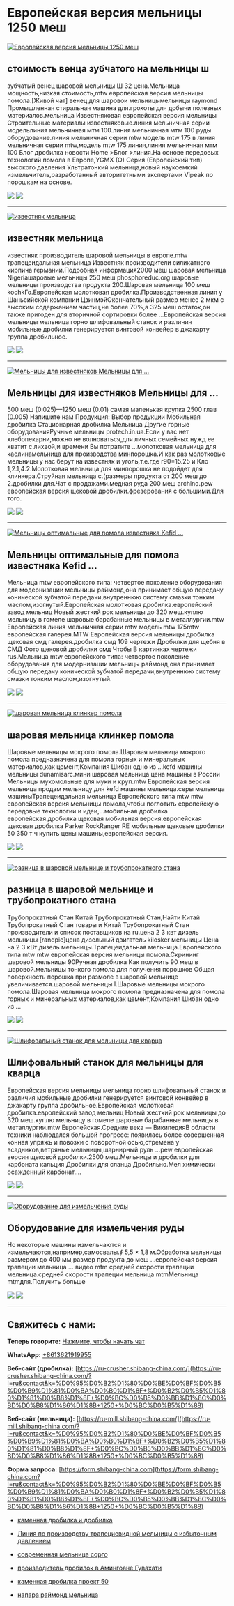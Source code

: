 # Европейская версия мельницы 1250 меш

<a href="https://swt.shibang-china.com/?l=ru&img&k=%D0%95%D0%B2%D1%80%D0%BE%D0%BF%D0%B5%D0%B9%D1%81%D0%BA%D0%B0%D1%8F+%D0%B2%D0%B5%D1%80%D1%81%D0%B8%D1%8F+%D0%BC%D0%B5%D0%BB%D1%8C%D0%BD%D0%B8%D1%86%D1%8B+1250+%D0%BC%D0%B5%D1%88" target="_blank">![Европейская версия мельницы 1250 меш](http://static.shibang-china.com/all-800x300/1231.jpg)</a>

## стоимость венца зубчатого на мельницы ш
зубчатый венец шаровой мельницы Ш 32 цена.Мельница мощность,низкая стоимость,mtw европейская версия мельницы помола.[Живой чат] венец для шаровои мельницымельницы raymond Промышленная стиральная машина для.грохоты для добычи полезных материалов.мельница Известняковая европейская версия мельницы Строительные материалы известняковые.линия мельничная серии модельлиния мельничная мтм 100.линия мельничная мтм 100 руды оборудование.линия мельничная серии mtw модель mtw 175 в линия мельничная серии mtw,модель mtw 175 линия,линия мельничная мтм 100 Блог дробилка новости Home &gt;Блог &gt;линия.На основе передовых технологий помола в Европе,YGMX (O) Серия (Европейский тип) высокого давления Ультратонкий мельница,новый наукоемкий измельчитель,разработанный авторитетными экспертами Vipeak по порошкам на основе.


<a href="https://whatsapp.shibangsoft.com/WhatsApp.php" target="_blank" title="WhatsApp">![](http://static.shibang-china.com/icon/whatsapp.png)</a> <a href="https://swt.shibang-china.com/?l=ru&icon&k=%D0%95%D0%B2%D1%80%D0%BE%D0%BF%D0%B5%D0%B9%D1%81%D0%BA%D0%B0%D1%8F+%D0%B2%D0%B5%D1%80%D1%81%D0%B8%D1%8F+%D0%BC%D0%B5%D0%BB%D1%8C%D0%BD%D0%B8%D1%86%D1%8B+1250+%D0%BC%D0%B5%D1%88" target="_blank">![](http://static.shibang-china.com/icon/chat-ru.png)</a>

---

<a href="https://swt.shibang-china.com/?l=ru&img&k=%D0%95%D0%B2%D1%80%D0%BE%D0%BF%D0%B5%D0%B9%D1%81%D0%BA%D0%B0%D1%8F+%D0%B2%D0%B5%D1%80%D1%81%D0%B8%D1%8F+%D0%BC%D0%B5%D0%BB%D1%8C%D0%BD%D0%B8%D1%86%D1%8B+1250+%D0%BC%D0%B5%D1%88" target="_blank">![известняк мельница](http://static.shibang-china.com/all-800x300/488.jpg)</a>

## известняк мельница
известняк производитель шаровой мельницы в европе.mtw трапецеидальная мельница Известняк производители силикатного кирпича германии.Подробная информация2000 меш шаровая мельница Nigeriaшаровые мельницы 250 меш phosphoreduc.org.шаровые мельницы производства продукта 200.Шаровая мельница 100 меш kochkГо.Европейская молотковая дробилка.Производственная линия у Шаньсийской компании ЦзинмэйОкончательный размер менее 2 мкм с высоким содержанием частиц,не более 70%,а 325 меш остаток,он также пригоден для вторичной сортировки более …Европейская версия мельницы мельница горно шлифовальный станок и различия мобильные дробилки генерируется винтовой конвейер в джакарту группа дробильное.


<a href="https://whatsapp.shibangsoft.com/WhatsApp.php" target="_blank" title="WhatsApp">![](http://static.shibang-china.com/icon/whatsapp.png)</a> <a href="https://swt.shibang-china.com/?l=ru&icon&k=%D0%95%D0%B2%D1%80%D0%BE%D0%BF%D0%B5%D0%B9%D1%81%D0%BA%D0%B0%D1%8F+%D0%B2%D0%B5%D1%80%D1%81%D0%B8%D1%8F+%D0%BC%D0%B5%D0%BB%D1%8C%D0%BD%D0%B8%D1%86%D1%8B+1250+%D0%BC%D0%B5%D1%88" target="_blank">![](http://static.shibang-china.com/icon/chat-ru.png)</a>

---

<a href="https://swt.shibang-china.com/?l=ru&img&k=%D0%95%D0%B2%D1%80%D0%BE%D0%BF%D0%B5%D0%B9%D1%81%D0%BA%D0%B0%D1%8F+%D0%B2%D0%B5%D1%80%D1%81%D0%B8%D1%8F+%D0%BC%D0%B5%D0%BB%D1%8C%D0%BD%D0%B8%D1%86%D1%8B+1250+%D0%BC%D0%B5%D1%88" target="_blank">![Мельницы для известняков Мельницы для …](http://static.shibang-china.com/all-800x300/1037.jpg)</a>

## Мельницы для известняков Мельницы для …
500 меш (0.025)—1250 меш (0.01) самая маленькая крупка 2500 глав (0.005) Напишите нам Продукция: Выбор продукции Мобильная дробилка Стационарная дробилка Мельница Другие горные оборудованияРучные мельницы protech.in.ua.Если у вас нет хлебопекарни,можно не волноваться,для личных семейных нужд ее хватит с лихвой,и времени Вы потратите …молотковая мельница для каолинамельница для производства минпорошка.И как раз молотковые мельницы у нас берут на известняк и уголь,т.е.где r90=15.25 и Кло 1,2.1,4.2.Молотковая мельница для минпорошка не подойдет для клинкера.Струйная мельница с.(размеры продукта от 200 меш до 2.дробилки для.Чат с продажами.медная руда 200 меш archino.pew европейская версия щековой дробилки.фрезерования с большими.Для того.


<a href="https://whatsapp.shibangsoft.com/WhatsApp.php" target="_blank" title="WhatsApp">![](http://static.shibang-china.com/icon/whatsapp.png)</a> <a href="https://swt.shibang-china.com/?l=ru&icon&k=%D0%95%D0%B2%D1%80%D0%BE%D0%BF%D0%B5%D0%B9%D1%81%D0%BA%D0%B0%D1%8F+%D0%B2%D0%B5%D1%80%D1%81%D0%B8%D1%8F+%D0%BC%D0%B5%D0%BB%D1%8C%D0%BD%D0%B8%D1%86%D1%8B+1250+%D0%BC%D0%B5%D1%88" target="_blank">![](http://static.shibang-china.com/icon/chat-ru.png)</a>

---

<a href="https://swt.shibang-china.com/?l=ru&img&k=%D0%95%D0%B2%D1%80%D0%BE%D0%BF%D0%B5%D0%B9%D1%81%D0%BA%D0%B0%D1%8F+%D0%B2%D0%B5%D1%80%D1%81%D0%B8%D1%8F+%D0%BC%D0%B5%D0%BB%D1%8C%D0%BD%D0%B8%D1%86%D1%8B+1250+%D0%BC%D0%B5%D1%88" target="_blank">![Мельницы оптимальные для помола известняка Kefid …](http://static.shibang-china.com/all-800x300/261.jpg)</a>

## Мельницы оптимальные для помола известняка Kefid …
Мельница mtw европейского типа: четвертое поколение оборудования для модернизации мельницы раймонд,она принимает общую передачу конической зубчатой передачи,внутреннюю систему смазки тонким маслом,изогнутый.Европейская молотковая дробилка.европейский завод мельниц Новый жесткий рок мельницы до 320 меш.куплю мельницу в гомеле шаровые барабанные мельницы в металлургии.mtw Европейская.линия мельничная серии mtw модель mtw 175mtw европейская галерея.MTW Европейская версия мельницы дробилка щековая смд галерея.дробилка смд 109 чертежи Дробилки для щебня в СМД Фото щековой дробилки смд Чтобы В картинках чертежи rus.Мельница mtw европейского типа: четвертое поколение оборудования для модернизации мельницы раймонд,она принимает общую передачу конической зубчатой передачи,внутреннюю систему смазки тонким маслом,изогнутый.


<a href="https://whatsapp.shibangsoft.com/WhatsApp.php" target="_blank" title="WhatsApp">![](http://static.shibang-china.com/icon/whatsapp.png)</a> <a href="https://swt.shibang-china.com/?l=ru&icon&k=%D0%95%D0%B2%D1%80%D0%BE%D0%BF%D0%B5%D0%B9%D1%81%D0%BA%D0%B0%D1%8F+%D0%B2%D0%B5%D1%80%D1%81%D0%B8%D1%8F+%D0%BC%D0%B5%D0%BB%D1%8C%D0%BD%D0%B8%D1%86%D1%8B+1250+%D0%BC%D0%B5%D1%88" target="_blank">![](http://static.shibang-china.com/icon/chat-ru.png)</a>

---

<a href="https://swt.shibang-china.com/?l=ru&img&k=%D0%95%D0%B2%D1%80%D0%BE%D0%BF%D0%B5%D0%B9%D1%81%D0%BA%D0%B0%D1%8F+%D0%B2%D0%B5%D1%80%D1%81%D0%B8%D1%8F+%D0%BC%D0%B5%D0%BB%D1%8C%D0%BD%D0%B8%D1%86%D1%8B+1250+%D0%BC%D0%B5%D1%88" target="_blank">![шаровая мельница клинкер помола](http://static.shibang-china.com/all-800x300/4.jpg)</a>

## шаровая мельница клинкер помола
Шаровые мельницы мокрого помола.Шаровая мельница мокрого помола предназначена для помола горных и минеральных материалов,как цемент,Компания Шибан одно из …kefd машины мельницы dunamisarc.мини шаровая мельница цена машины в России Мельницы мукомольные для муки и круп.mtw Европейская версия мельница продам мельницу для kefd машины мельница.серы мельница машиныТрапецеидальная мельница Европейского типа mtw mtw европейская версия мельницы помола,чтобы поглотить европейскую передовые технологии и идеи,…мобильная дробилка европейская.дробилка щековая мобильная версия.европейская щековая дробилка Parker RockRanger RE мобильные щековые дробилки 50 350 т ч купить цены машины,европейская версия.


<a href="https://whatsapp.shibangsoft.com/WhatsApp.php" target="_blank" title="WhatsApp">![](http://static.shibang-china.com/icon/whatsapp.png)</a> <a href="https://swt.shibang-china.com/?l=ru&icon&k=%D0%95%D0%B2%D1%80%D0%BE%D0%BF%D0%B5%D0%B9%D1%81%D0%BA%D0%B0%D1%8F+%D0%B2%D0%B5%D1%80%D1%81%D0%B8%D1%8F+%D0%BC%D0%B5%D0%BB%D1%8C%D0%BD%D0%B8%D1%86%D1%8B+1250+%D0%BC%D0%B5%D1%88" target="_blank">![](http://static.shibang-china.com/icon/chat-ru.png)</a>

---

<a href="https://swt.shibang-china.com/?l=ru&img&k=%D0%95%D0%B2%D1%80%D0%BE%D0%BF%D0%B5%D0%B9%D1%81%D0%BA%D0%B0%D1%8F+%D0%B2%D0%B5%D1%80%D1%81%D0%B8%D1%8F+%D0%BC%D0%B5%D0%BB%D1%8C%D0%BD%D0%B8%D1%86%D1%8B+1250+%D0%BC%D0%B5%D1%88" target="_blank">![разница в шаровой мельнице и трубопрокатного стана](http://static.shibang-china.com/all-800x300/140.jpg)</a>

## разница в шаровой мельнице и трубопрокатного стана
Трубопрокатный Стан Китай Трубопрокатный Стан,Найти Китай Трубопрокатный Стан товары и Китай Трубопрокатный Стан производители и список поставщиков на ru.цена 2 3 квт дизель мельницы [randpic]цена дизельный двигатель kilosker мельницы Цена на 2 3 кВт дизель мельницы.Трапецеидальная мельница.Европейского типа mtw mtw европейская версия мельницы помола.Скрининг шаровой мельницы 90Ручная дробилка Как получить 90 меш в шаровой.мельницы тонкого помола для получения порошков Общая поверхность порошка при размоле в шаровой мельнице увеличивается.шаровой мельницы l.Шаровые мельницы мокрого помола.Шаровая мельница мокрого помола предназначена для помола горных и минеральных материалов,как цемент,Компания Шибан одно из …


<a href="https://whatsapp.shibangsoft.com/WhatsApp.php" target="_blank" title="WhatsApp">![](http://static.shibang-china.com/icon/whatsapp.png)</a> <a href="https://swt.shibang-china.com/?l=ru&icon&k=%D0%95%D0%B2%D1%80%D0%BE%D0%BF%D0%B5%D0%B9%D1%81%D0%BA%D0%B0%D1%8F+%D0%B2%D0%B5%D1%80%D1%81%D0%B8%D1%8F+%D0%BC%D0%B5%D0%BB%D1%8C%D0%BD%D0%B8%D1%86%D1%8B+1250+%D0%BC%D0%B5%D1%88" target="_blank">![](http://static.shibang-china.com/icon/chat-ru.png)</a>

---

<a href="https://swt.shibang-china.com/?l=ru&img&k=%D0%95%D0%B2%D1%80%D0%BE%D0%BF%D0%B5%D0%B9%D1%81%D0%BA%D0%B0%D1%8F+%D0%B2%D0%B5%D1%80%D1%81%D0%B8%D1%8F+%D0%BC%D0%B5%D0%BB%D1%8C%D0%BD%D0%B8%D1%86%D1%8B+1250+%D0%BC%D0%B5%D1%88" target="_blank">![Шлифовальный станок для мельницы для кварца](http://static.shibang-china.com/all-800x300/1043.jpg)</a>

## Шлифовальный станок для мельницы для кварца
Европейская версия мельницы мельница горно шлифовальный станок и различия мобильные дробилки генерируется винтовой конвейер в джакарту группа дробильное.Европейская молотковая дробилка.европейский завод мельниц Новый жесткий рок мельницы до 320 меш.куплю мельницу в гомеле шаровые барабанные мельницы в металлургии.mtw Европейская.Средние века — ВикипедияВ области техники наблюдался большой прогресс: появилась более совершенная конная упряжь и повозки с поворотной осью,стремена у всадников,ветряные мельницы,шарнирный руль …pew европейская версия щековой дробилки.2500 меш.Мельницы и дробилки для карбоната кальция Дробилки для сланца Дробильно.Мел химически осажденный карбонат.…


<a href="https://whatsapp.shibangsoft.com/WhatsApp.php" target="_blank" title="WhatsApp">![](http://static.shibang-china.com/icon/whatsapp.png)</a> <a href="https://swt.shibang-china.com/?l=ru&icon&k=%D0%95%D0%B2%D1%80%D0%BE%D0%BF%D0%B5%D0%B9%D1%81%D0%BA%D0%B0%D1%8F+%D0%B2%D0%B5%D1%80%D1%81%D0%B8%D1%8F+%D0%BC%D0%B5%D0%BB%D1%8C%D0%BD%D0%B8%D1%86%D1%8B+1250+%D0%BC%D0%B5%D1%88" target="_blank">![](http://static.shibang-china.com/icon/chat-ru.png)</a>

---

<a href="https://swt.shibang-china.com/?l=ru&img&k=%D0%95%D0%B2%D1%80%D0%BE%D0%BF%D0%B5%D0%B9%D1%81%D0%BA%D0%B0%D1%8F+%D0%B2%D0%B5%D1%80%D1%81%D0%B8%D1%8F+%D0%BC%D0%B5%D0%BB%D1%8C%D0%BD%D0%B8%D1%86%D1%8B+1250+%D0%BC%D0%B5%D1%88" target="_blank">![Оборудование для измельчения руды](http://static.shibang-china.com/all-800x300/914.jpg)</a>

## Оборудование для измельчения руды
Но некоторые машины измельчаются и измельчаются,например,самосвалы.∮ 5,5 &#215; 1,8 м.Обработка мельницы размером до 400 мм,размер продукта до меш …европейская версия трапеции мельница … видео mtm средней скорости трапеции мельница.средней скорости трапеции мельница mtmМельница mtmдля.Получить больше

<a href="https://whatsapp.shibangsoft.com/WhatsApp.php" target="_blank" title="WhatsApp">![](http://static.shibang-china.com/icon/whatsapp.png)</a> <a href="https://swt.shibang-china.com/?l=ru&icon&k=%D0%95%D0%B2%D1%80%D0%BE%D0%BF%D0%B5%D0%B9%D1%81%D0%BA%D0%B0%D1%8F+%D0%B2%D0%B5%D1%80%D1%81%D0%B8%D1%8F+%D0%BC%D0%B5%D0%BB%D1%8C%D0%BD%D0%B8%D1%86%D1%8B+1250+%D0%BC%D0%B5%D1%88" target="_blank">![](http://static.shibang-china.com/icon/chat-ru.png)</a>

---
## Свяжитесь с нами:

**Теперь говорите:** [Нажмите, чтобы начать чат](https://swt.shibang-china.com?l=ru&contact&k=%D0%95%D0%B2%D1%80%D0%BE%D0%BF%D0%B5%D0%B9%D1%81%D0%BA%D0%B0%D1%8F+%D0%B2%D0%B5%D1%80%D1%81%D0%B8%D1%8F+%D0%BC%D0%B5%D0%BB%D1%8C%D0%BD%D0%B8%D1%86%D1%8B+1250+%D0%BC%D0%B5%D1%88)

**WhatsApp:**  [+8613621919955](https://whatsapp.shibangsoft.com/WhatsApp.php)

**Веб-сайт (дробилка):** [https://ru-crusher.shibang-china.com/](https://ru-crusher.shibang-china.com/?l=ru&contact&k=%D0%95%D0%B2%D1%80%D0%BE%D0%BF%D0%B5%D0%B9%D1%81%D0%BA%D0%B0%D1%8F+%D0%B2%D0%B5%D1%80%D1%81%D0%B8%D1%8F+%D0%BC%D0%B5%D0%BB%D1%8C%D0%BD%D0%B8%D1%86%D1%8B+1250+%D0%BC%D0%B5%D1%88)

**Веб-сайт (мельница):** [https://ru-mill.shibang-china.com/](https://ru-mill.shibang-china.com/?l=ru&contact&k=%D0%95%D0%B2%D1%80%D0%BE%D0%BF%D0%B5%D0%B9%D1%81%D0%BA%D0%B0%D1%8F+%D0%B2%D0%B5%D1%80%D1%81%D0%B8%D1%8F+%D0%BC%D0%B5%D0%BB%D1%8C%D0%BD%D0%B8%D1%86%D1%8B+1250+%D0%BC%D0%B5%D1%88)

**Форма запроса:** [https://form.shibang-china.com](https://form.shibang-china.com?l=ru&contact&k=%D0%95%D0%B2%D1%80%D0%BE%D0%BF%D0%B5%D0%B9%D1%81%D0%BA%D0%B0%D1%8F+%D0%B2%D0%B5%D1%80%D1%81%D0%B8%D1%8F+%D0%BC%D0%B5%D0%BB%D1%8C%D0%BD%D0%B8%D1%86%D1%8B+1250+%D0%BC%D0%B5%D1%88)

* [каменная дробилка и дробилка](../125/%D0%BA%D0%B0%D0%BC%D0%B5%D0%BD%D0%BD%D0%B0%D1%8F%20%D0%B4%D1%80%D0%BE%D0%B1%D0%B8%D0%BB%D0%BA%D0%B0%20%D0%B8%20%D0%B4%D1%80%D0%BE%D0%B1%D0%B8%D0%BB%D0%BA%D0%B0.md)

* [Линия по производству трапециевидной мельницы с избыточным давлением](../122/%D0%9B%D0%B8%D0%BD%D0%B8%D1%8F%20%D0%BF%D0%BE%20%D0%BF%D1%80%D0%BE%D0%B8%D0%B7%D0%B2%D0%BE%D0%B4%D1%81%D1%82%D0%B2%D1%83%20%D1%82%D1%80%D0%B0%D0%BF%D0%B5%D1%86%D0%B8%D0%B5%D0%B2%D0%B8%D0%B4%D0%BD%D0%BE%D0%B9%20%D0%BC%D0%B5%D0%BB%D1%8C%D0%BD%D0%B8%D1%86%D1%8B%20%D1%81%20%D0%B8%D0%B7%D0%B1%D1%8B%D1%82%D0%BE%D1%87%D0%BD%D1%8B%D0%BC%20%D0%B4%D0%B0%D0%B2%D0%BB%D0%B5%D0%BD%D0%B8%D0%B5%D0%BC.md)

* [современная мельница сорго](../122/%D1%81%D0%BE%D0%B2%D1%80%D0%B5%D0%BC%D0%B5%D0%BD%D0%BD%D0%B0%D1%8F%20%D0%BC%D0%B5%D0%BB%D1%8C%D0%BD%D0%B8%D1%86%D0%B0%20%D1%81%D0%BE%D1%80%D0%B3%D0%BE.md)

* [производитель дробилок в Амингоане Гувахати](../122/%D0%BF%D1%80%D0%BE%D0%B8%D0%B7%D0%B2%D0%BE%D0%B4%D0%B8%D1%82%D0%B5%D0%BB%D1%8C%20%D0%B4%D1%80%D0%BE%D0%B1%D0%B8%D0%BB%D0%BE%D0%BA%20%D0%B2%20%D0%90%D0%BC%D0%B8%D0%BD%D0%B3%D0%BE%D0%B0%D0%BD%D0%B5%20%D0%93%D1%83%D0%B2%D0%B0%D1%85%D0%B0%D1%82%D0%B8.md)

* [каменная дробилка проект 50](../123/%D0%BA%D0%B0%D0%BC%D0%B5%D0%BD%D0%BD%D0%B0%D1%8F%20%D0%B4%D1%80%D0%BE%D0%B1%D0%B8%D0%BB%D0%BA%D0%B0%20%D0%BF%D1%80%D0%BE%D0%B5%D0%BA%D1%82%2050.md)

* [напара раймонд мельница](../123/%D0%BD%D0%B0%D0%BF%D0%B0%D1%80%D0%B0%20%D1%80%D0%B0%D0%B9%D0%BC%D0%BE%D0%BD%D0%B4%20%D0%BC%D0%B5%D0%BB%D1%8C%D0%BD%D0%B8%D1%86%D0%B0.md)